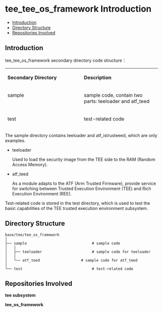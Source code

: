 # tee_tee_os_framework Introduction<a name="ZH-CN_TOPIC_0000001148528849"></a>

-   [Introduction](#section11660541593)
-   [Directory Structure](#section161941989596)
-   [Repositories Involved](#section1371113476307)

## Introduction<a name="section11660541593"></a>

tee_tee_os_framework secondary directory code structure：

<a name="table2977131081412"></a>
<table><thead align="left"><tr id="row7977610131417"><th class="cellrowborder" valign="top" width="50%" id="mcps1.2.3.1.1"><p id="p18792459121314"><a name="p18792459121314"></a><a name="p18792459121314"></a>Secondary Directory</p>
</th>
<th class="cellrowborder" valign="top" width="50%" id="mcps1.2.3.1.2"><p id="p77921459191317"><a name="p77921459191317"></a><a name="p77921459191317"></a>Description</p>
</th>

<tr id="row6978161091412"><td class="cellrowborder" valign="top" width="50%" headers="mcps1.2.3.1.1 "><p id="p64006181102"><a name="p64006181102"></a><a name="p64006181102"></a>sample</p>
</td>
<td class="cellrowborder" valign="top" width="50%" headers="mcps1.2.3.1.2 "><p id="p7456843192018"><a name="p7456843192018"></a><a name="p7456843192018"></a>sample code, contain two parts: teeloader and atf_teed</p>
</td>
</tr>

<tr id="row6978201031415"><td class="cellrowborder" valign="top" width="50%" headers="mcps1.2.3.1.1 "><p id="p1978910485104"><a name="p1978910485104"></a><a name="p1978910485104"></a>test</p>
</td>
<td class="cellrowborder" valign="top" width="50%" headers="mcps1.2.3.1.2 "><p id="p1059035912204"><a name="p1059035912204"></a><a name="p1059035912204"></a>test-related code</p>
</td>
</tr>
</tbody>
</table>

The sample directory contains teeloader and atf_istrusteeed, which are only examples.
-  teeloader 

    Used to load the security image from the TEE side to the RAM (Random Access Memory).

-  atf_teed

    As a module adapts to the ATF (Arm Trusted Firmware), provide service for switching between Trusted Execution Environment (TEE) and Rich Execution Environment (REE).

Test-related code is stored in the test directory, which is used to test the basic capabilities of the TEE trusted execution environment subsystem.

## Directory Structure<a name="section161941989596"></a>

```
base/tee/tee_os_framework
│ 
├── sample                              # sample code
│   │  
│   ├── teeloader                       # sample code for teeloader
│   │  
│   └── atf_teed                   # sample code for atf_teed
│ 
└── test                                # test-related code
```

## Repositories Involved<a name="section1371113476307"></a>

**tee subsystem**

**tee_os_framework**
